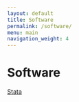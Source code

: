 ```yaml
---
layout: default
title: Software
permalink: /software/
menu: main
navigation_weight: 4
---
```


Software
========

[Stata](https://www.stata.com/)

<!--
## Developed R packages

<h2>(release version on CRAN, development version on GitHub)</h2>


- [dosresmeta](/software/dosresmeta.html): Performing Multivariate Dose-Response Meta-Analysis

- [hetmeta](/software/hetmeta.html): Heterogeneity Measures in Meta-Analysis

- [alecri](https://github.com/alecri/alecri): Several Useful Functions: a Miscellaneous R Package


Check how many people use my R packages at [http://alessiocrippa.com/shiny/my_packages_usage/](http://alessiocrippa.com/shiny/my_packages_usage/)

<div style="height:50px"></div>

## Bookdown

My PhD thesis is available [here](https://bookdown.org/alecri/thesis/1-intro.html) as a book written in [bookdown](https://bookdown.org/).  
The code to reproduce the pdf is available as a public repository on [GitHub](https://github.com/alecri/kappa).
-->
